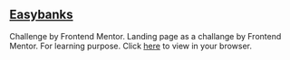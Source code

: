 ## [Easybanks](https://yogesh-251.github.io/Easybanks/)
Challenge by Frontend Mentor. Landing page as a challange by Frontend Mentor. For learning purpose. Click [here](https://yogesh-251.github.io/Easybanks/) to view in your browser.
